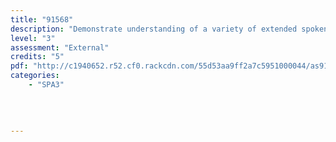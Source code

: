 ```yaml
---
title: "91568"
description: "Demonstrate understanding of a variety of extended spoken Spanish texts."
level: "3"
assessment: "External"
credits: "5"
pdf: "http://c1940652.r52.cf0.rackcdn.com/55d53aa9ff2a7c5951000044/as91568.pdf"
categories:
    - "SPA3"
    
    
    
    
---
```

